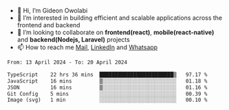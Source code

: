 - 👋 Hi, I’m Gideon Owolabi
- 👀 I’m interested in building efficient and scalable applications across the frontend and backend
- 💞️ I’m looking to collaborate on <b>frontend(react)</b>, <b>mobile(react-native)</b> and <b>backend(Nodejs, Laravel)</b> projects
- 📫 How to reach me <a href="mailto:gideoniyin2021@gmail.com">Mail</a>, <a href="https://www.linkedin.com/in/gideon-owolabi-9b667a232/">LinkedIn</a> and <a href="https://wa.me/2348055377085">Whatsapp</a>

<!---
gude1/gude1 is a ✨ special ✨ repository because its `README.md` (this file) appears on your GitHub profile.
You can click the Preview link to take a look at your changes.
--->

<!--START_SECTION:waka-->

```txt
From: 13 April 2024 - To: 20 April 2024

TypeScript    22 hrs 36 mins  ████████████████████████▒   97.17 %
JavaScript    16 mins         ▒░░░░░░░░░░░░░░░░░░░░░░░░   01.18 %
JSON          16 mins         ▒░░░░░░░░░░░░░░░░░░░░░░░░   01.16 %
Git Config    5 mins          ░░░░░░░░░░░░░░░░░░░░░░░░░   00.39 %
Image (svg)   1 min           ░░░░░░░░░░░░░░░░░░░░░░░░░   00.10 %
```

<!--END_SECTION:waka-->
